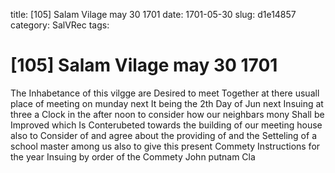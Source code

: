 title: [105] Salam Vilage may 30 1701
date: 1701-05-30
slug: d1e14857
category: SalVRec
tags: 


<div markdown class="doc" id="d1e14857">


# [105] Salam Vilage may 30 1701

The Inhabetance of this vilgge are Desired to meet Together at there usuall place of meeting on munday next It being the 2th Day of Jun next Insuing at three a Clock in the after noon to consider how our neighbars mony Shall be Improved which Is Conterubeted towards the building of our meeting house also to Consider of and agree about the providing of and the Setteling of a school master among us also to give this present Commety Instructions for the year Insuing by order of the Commety John putnam Cla
</div>
